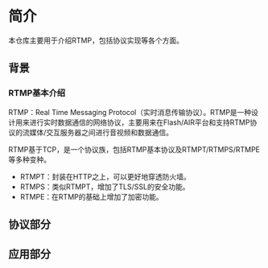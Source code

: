 # 简介

本仓库主要用于介绍RTMP，包括协议实现等各个方面。

## 背景

### RTMP基本介绍

RTMP：Real Time Messaging Protocol（实时消息传输协议）。RTMP是一种设计用来进行实时数据通信的网络协议，主要用来在Flash/AIR平台和支持RTMP协议的流媒体/交互服务器之间进行音视频和数据通信。

RTMP基于TCP，是一个协议族，包括RTMP基本协议及RTMPT/RTMPS/RTMPE等多种变种。

* RTMPT：封装在HTTP之上，可以更好地穿透防火墙。
* RTMPS：类似RTMPT，增加了TLS/SSL的安全功能。
* RTMPE：在RTMP的基础上增加了加密功能。

## 协议部分

## 应用部分


